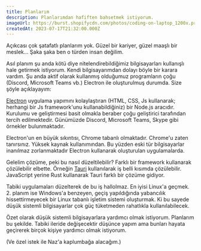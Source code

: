 ```yaml
---
title: Planlarım
description: Planlarımdan hafiften bahsetmek istiyorum.
imageUrl: https://burst.shopifycdn.com/photos/coding-on-laptop_1200x.progressive.jpg
createdAt: 2023-07-17T21:32:00.000Z
---
```


Açıkcası çok şatafatlı planlarım yok. Güzel bir kariyer, güzel maaşlı bir meslek... Şaka şaka ben o türden insan değilim.

Asıl planım şu anda kötü diye nitelendirebildiğimiz bilgisayarları kullanışlı hale getirmek istiyorum. Kendi bilgisayarımdan dolayı böyle bir karara vardım. Şu anda aktif olarak kullanmış olduğumuz programların çoğu (Discord, Microsoft Teams vb.) Electron ile oluşturulmuş durumda. Size şöyle açıklayayım:

[Electron](https://www.electronjs.org/) uygulama yapımını kolaylaştıran (HTML, CSS, Js kullanarak; herhangi bir Js framework'unu kullanabildiğiniz) bir Node.js aracıdır. Kurulumu ve geliştirmesi basit olmakla beraber çoğu geliştirici tarafından tercih edilmektedir. Günümüzde Discord, Microsoft Teams, Skype gibi örnekler bulunmaktadır.

Electron'un en büyük sıkıntısı, Chrome tabanlı olmaktadır. Chrome'u zaten tanırsınız. Yüksek kaynak kullanımından. Bu yüzden eski tür bilgisayarlar inanılmaz zorlanmaktadır Electron kullanarak oluşturulan uygulamalarda.

Gelelim çözüme, peki bu nasıl düzeltilebilir? Farklı bir framework kullanarak çözülebilir elbette. Örneğin [Tauri](https://tauri.app/) kullanılarak iş belli kısımda çözülebilir. JavaScript yerine Rust kullanarak Tauri farklı bir çözüme gidiyor.

Tabiki uygulamaları düzelterek de bu iş hallolmaz. En iyisi Linux'a geçmek. 2. planım ise Windows'a benzeyen, geçiş yapıldığında yabancılık hissettirmeyecek bir Linux tabanlı işletim sistemi oluşturmak. Ki bu sayede düşük sistemli bilgisayarlar çok güç tüketmeden rahatlıkla kullanılabilecek.

Özet olarak düşük sistemli bilgisayarlara yardımcı olmak istiyorum. Planlarım bu şekilde. Tabiki ileride değişecektir düşünce yapım ama bunları hayata geçirerek birçok kişiye yardımcı olmak istiyorum.

(Ve özel istek ile Naz'a kaplumbağa alacağım.)
